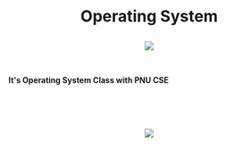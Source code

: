 # <p align="center">Operating System</p>

<p align="center">
<img src="https://img.shields.io/badge/LINUX-FCC624?style=for-the-badge&logo=Linux&logoColor=Black">
</p>
<br/>

__It's Operating System Class with PNU CSE__

<br/>
<br/>
<br/>
<p align="center">
<img src="https://github-readme-stats.vercel.app/api?username=Jinseop-Sim&show_icons=true&theme=gruvbox&hide=["issues"]">
</p>
